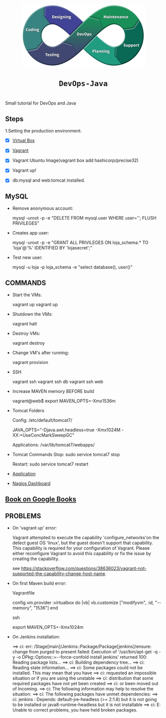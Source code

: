 <h1 align="center">
	<br><img src="logo.jpg" alt="logo"><br>

	DevOps-Java
</h1>


#

Small tutorial for DevOps and Java


## Steps

1.Setting the production environment.
- [x] [Virtual Box](http://www.virtualbox.org)
- [x] [Vagrant](https://www.vagrantup.com/downloads.html)
- [x] Vagrant Ubuntu Image(vagrant box add hashicorp/precise32)
- [x] Vagrant up!
- [x] db:mysql and web:tomcat installed.


## MySQL

* Remove anonymous account:

	mysql -uroot -p -e "DELETE FROM mysql.user WHERE user=''; FLUSH PRIVILEGES"

* Creates app user:

	mysql -uroot -p -e "GRANT ALL PRIVILEGES ON loja_schema.* TO 'loja'@'%' IDENTIFIED BY 'lojasecret';"

* Test new user:

	mysql -u loja -p loja_schema -e "select database(), user()"

## COMMANDS

* Start the VMs:

	vagrant up
	vagrant up <SERVER>

* Shutdown the VMs:

	vagrant halt

* Destroy VMs:

	vagrant destroy <SERVER>

* Change VM's after running:

	vagrant provision <SERVER>

* SSH

	vagrant ssh <SERVER>
	vagrant ssh db
	vagrant ssh web

* Increase MAVEN memory BEFORE build

	vagrant@web$ export MAVEN_OPTS=-Xmx1536m

* Tomcat Folders

	Config: /etc/default/tomcat7/

	JAVA_OPTS="-Djava.awt.headless=true -Xmx1024M -XX:+UseConcMarkSweepGC"

	Applications: /var/lib/tomcat7/webapps/

* Tomcat Commands
	Stop: sudo service tomcat7 stop

	Restart: sudo service tomcat7 restart

* [Application](http://192.168.33.12:8080/devopsnapratica/ )


* [Nagios Dashboard](http://192.168.33.14/nagios3/)


## [Book on Google Books](https://books.google.com.br/books?id=Cm2CCwAAQBAJ)

## PROBLEMS

* On 'vagrant up' error:


	Vagrant attempted to execute the capability 'configure_networks'on the detect guest OS 'linux', but the guest doesn't support that capability. This capability is required for your configuration of Vagrant. Please either reconfigure Vagrant to avoid this capability or fix the issue by creating the capability.

	see https://stackoverflow.com/questions/38636023/vagrant-not-supported-the-capability-change-host-name.


* On first Maven build error:

	Vagrantfile

	config.vm.provider :virtualbox do |vb|
	  vb.customize ["modifyvm", :id, "--memory", "1536"]
	end

	ssh

	export MAVEN_OPTS=-Xmx1024m

* On Jenkins installation:

	==> ci: err: /Stage[main]/Jenkins::Package/Package[jenkins]/ensure: change from purged to present failed: Execution of '/usr/bin/apt-get -q -y -o DPkg::Options::=--force-confold install jenkins' returned 100: Reading package lists...
	==> ci: Building dependency tree...
	==> ci: Reading state information...
	==> ci: Some packages could not be installed. This may mean that you have
	==> ci: requested an impossible situation or if you are using the unstable
	==> ci: distribution that some required packages have not yet been created
	==> ci: or been moved out of Incoming.
	==> ci: The following information may help to resolve the situation:
	==> ci: The following packages have unmet dependencies:
	==> ci:  jenkins : Depends: default-jre-headless (>= 2:1.8) but it is not going to be 				 installed or java8-runtime-headless but it is not installable
	==> ci: E: Unable to correct problems, you have held broken packages.
